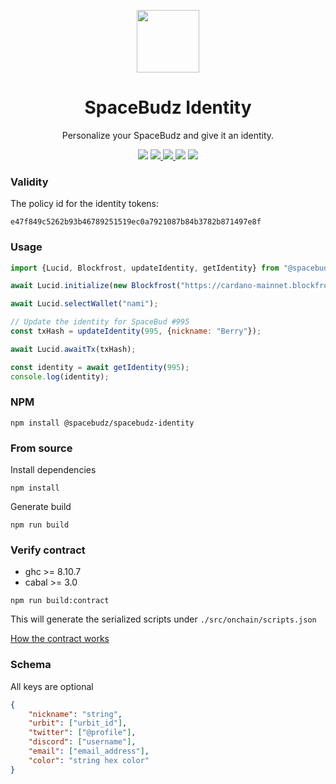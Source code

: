 <p align="center">
  <img width="100px" src="https://github.com/SpaceBudz/spacebudz/raw/main/src/images/brand/logo.png" align="center" />
  <h1 align="center">SpaceBudz Identity</h1>
  <p align="center">Personalize your SpaceBudz and give it an identity.</p>

  <p align="center">
    <img src="https://img.shields.io/github/commit-activity/m/SpaceBudz/spacebudz-identity?style=for-the-badge" />
    <a href="https://www.npmjs.com/package/@spacebudz/spacebudz-identity">
      <img src="https://img.shields.io/npm/v/@spacebudz/spacebudz-identity?style=for-the-badge" />
    </a>
    <a href="https://www.npmjs.com/package/lucid-cardano">
      <img src="https://img.shields.io/npm/dw/lucid-cardano?style=for-the-badge" />
    </a>
    <img src="https://img.shields.io/npm/l/@spacebudz/spacebudz-identity?style=for-the-badge" />
    <a href="https://twitter.com/spacebudzNFT">
      <img src="https://img.shields.io/twitter/follow/spacebudzNFT?style=for-the-badge&logo=twitter" />
    </a>
  </p>

</p>

### Validity

The policy id for the identity tokens:

`e47f849c5262b93b46789251519ec0a7921087b84b3782b871497e8f`


### Usage

```js
import {Lucid, Blockfrost, updateIdentity, getIdentity} from "@spacebudz/spacebudz-identity"

await Lucid.initialize(new Blockfrost("https://cardano-mainnet.blockfrost.io/api/v0", projectId));

await Lucid.selectWallet("nami");

// Update the identity for SpaceBud #995
const txHash = updateIdentity(995, {nickname: "Berry"});

await Lucid.awaitTx(txHash);

const identity = await getIdentity(995);
console.log(identity);
```

### NPM

```
npm install @spacebudz/spacebudz-identity
```

### From source

Install dependencies
```
npm install
```
Generate build
```
npm run build
```

### Verify contract

- ghc >= 8.10.7
- cabal >= 3.0

```
npm run build:contract
```
This will generate the serialized scripts under `./src/onchain/scripts.json`

[How the contract works](./docs/README.md)

### Schema

All keys are optional

```json
{
    "nickname": "string",
    "urbit": ["urbit_id"],
    "twitter": ["@profile"],
    "discord": ["username"],
    "email": ["email_address"],
    "color": "string hex color"
}
```